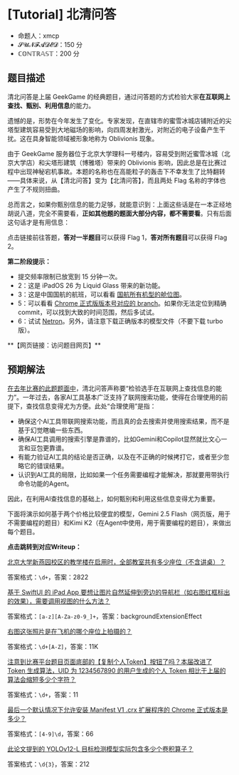 # [Tutorial] 北清问答

- 命题人：xmcp
- 𝓢𝓤𝓝𝓕𝓐𝓓𝓔𝓓：150 分
- ℂ𝕆ℕ𝕋ℝ𝔸𝕊𝕋：200 分

## 题目描述

<p>清北问答是上届 GeekGame 的经典题目，通过问答题的方式检验大家<strong>在互联网上查找、甄别、利用信息</strong>的能力。</p>
<p>遗憾的是，形势在今年发生了变化。专家发现，在直辖市的蜜雪冰城店铺附近的尖塔型建筑容易受到大地磁场的影响，向四周发射激光，对附近的电子设备产生干扰。这在具身智能领域被形象地称为 Oblivionis 现象。</p>
<p>由于 GeekGame 服务器位于北京大学理科一号楼内，容易受到附近蜜雪冰城（北京大学店）和尖塔形建筑（博雅塔）带来的 Oblivionis 影响，因此总是在比赛过程中出现神秘宕机事故。本题的名称也在高能粒子的轰击下不幸发生了比特翻转——具体来说，从【清北问答】变为【北清问答】，而且两处 Flag 名称的字体也产生了不规则扭曲。</p>
<p>总而言之，如果你甄别信息的能力足够，就能意识到：上面这些话是在一本正经地胡说八道，完全不需要看，<strong>正如其他题的题面大部分内容，都不需要看</strong>。只有后面这句话才是有用信息：</p>
<p>点击链接前往答题，<strong>答对一半题目</strong>可以获得 Flag 1，<strong>答对所有题目</strong>可以获得 Flag 2。</p>
<div class="well">
<p><strong>第二阶段提示：</strong></p>
<ul>
<li>提交频率限制已放宽到 15 分钟一次。</li>
<li>2：这是 iPadOS 26 为 Liquid Glass 带来的新功能。</li>
<li>3：这是中国国航的航班，可以看看 <a target="_blank" rel="noopener noreferrer" href="https://seatmaps.com/airlines/ca-air-china/">国航所有机型的舱位图</a>。</li>
<li>5：可以看看 <a target="_blank" rel="noopener noreferrer" href="https://chromiumdash.appspot.com/branches">Chrome 正式版版本号对应的 branch</a>。如果你无法定位到精确 commit，可以找到大致的时间范围，然后多试试。</li>
<li>6：试试 <a target="_blank" rel="noopener noreferrer" href="https://netron.app/">Netron</a>。另外，请注意下载正确版本的模型文件（不要下载 turbo 版）。</li>
</ul>
</div>
**【网页链接：访问题目网页】**

## 预期解法

[在去年比赛的此题题面中](https://github.com/PKU-GeekGame/geekgame-4th/tree/master/official_writeup/misc-trivia)，清北问答声称要“检验选手在互联网上查找信息的能力”。一年过去，各家AI工具基本广泛支持了联网搜索功能，使得在合理使用的前提下，查找信息变得尤为方便。此处“合理使用”是指：

- 确保这个AI工具带联网搜索功能，而且真的会去搜索并使用搜索结果，而不是基于幻觉瞎编一些东西。
- 确保AI工具调用的搜索引擎是靠谱的，比如Gemini和Copilot显然就比文心一言和豆包更靠谱。
- 有能力验证AI工具的结论是否正确，以及在不正确的时候拷打它，或者至少忽略它的错误结果。
- 认识到AI工具的局限，比如如果一个任务需要编程才能解决，那就要用带执行命令功能的Agent。

因此，在利用AI查找信息的基础上，如何甄别和利用这些信息变得尤为重要。

下面将演示如何基于两个价格比较便宜的模型，Gemini 2.5 Flash（网页版，用于不需要编程的题目）和Kimi K2（在Agent中使用，用于需要编程的题目），来做出每个题目。

**点击跳转到对应Writeup：**

[北京大学新燕园校区的教学楼在启用时，全部教室共有多少座位（不含讲桌）？](sol/1.md)

答案格式：`\d+`，答案：2822

[基于 SwiftUI 的 iPad App 要想让图片自然延伸到旁边的导航栏（如右图红框标出的效果），需要调用视图的什么方法？](sol/2.md)

答案格式：`[a-z][A-Za-z0-9_]+`，答案：backgroundExtensionEffect


[右图这张照片是在飞机的哪个座位上拍摄的？](sol/3.md)

答案格式：`\d+[A-Z]`，答案：11K

[注意到比赛平台题目页面底部的【复制个人Token】按钮了吗？本届改进了 Token 生成算法，UID 为 1234567890 的用户生成的个人 Token 相比于上届的算法会缩短多少个字符？](sol/4.md)

答案格式：`\d+`，答案：11

[最后一个默认情况下允许安装 Manifest V1 .crx 扩展程序的 Chrome 正式版本是多少？](sol/5.md)

答案格式：`[4-9]\d`，答案：66

[此论文提到的 YOLOv12-L 目标检测模型实际包含多少个卷积算子？](sol/6.md)

答案格式：`\d{3}`，答案：212
